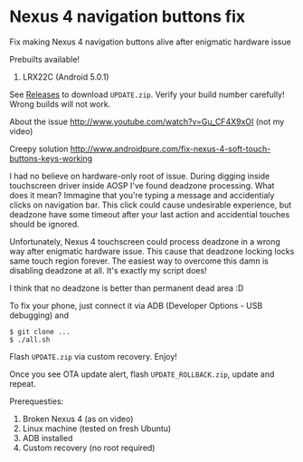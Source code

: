 # Nexus 4 navigation buttons fix
Fix making Nexus 4 navigation buttons alive after enigmatic hardware issue

Prebuilts available!

1. LRX22C (Android 5.0.1)

See [Releases](github.com/gkraynov/nexus-4-navfix/releases) to download `UPDATE.zip`. Verify your build number carefully! Wrong builds will not work.

About the issue http://www.youtube.com/watch?v=Gu_CF4X9xOI (not my video)

Creepy solution http://www.androidpure.com/fix-nexus-4-soft-touch-buttons-keys-working

I had no believe on hardware-only root of issue. During digging inside touchscreen driver inside AOSP I've found deadzone processing. What does it mean? Immagine that you're typing a message and accidentialy clicks on navigation bar. This click could cause undesirable experience, but deadzone have some timeout after your last action and accidential touches should be ignored.

Unfortunately, Nexus 4 touchscreen could process deadzone in a wrong way after enigmatic hardware issue. This cause that deadzone locking locks same touch region forever. The easiest way to overcome this damn is disabling deadzone at all. It's exactly my script does!

I think that no deadzone is better than permanent dead area :D

To fix your phone, just connect it via ADB (Developer Options - USB debugging) and
```
$ git clone ...
$ ./all.sh
```

Flash `UPDATE.zip` via custom recovery. Enjoy!

Once you see OTA update alert, flash `UPDATE_ROLLBACK.zip`, update and repeat.

Prerequesties:

1. Broken Nexus 4 (as on video)
2. Linux machine (tested on fresh Ubuntu)
3. ADB installed
4. Custom recovery (no root required)
